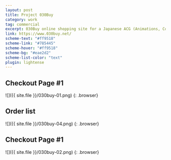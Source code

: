 ```yaml
---
layout: post
title: Project 030Buy
category: work
tag: commercial
excerpt: 030Buy online shopping site for a Japanese ACG (Animations, Comics and Games) community
link: https://www.030buy.net/
scheme-text: "#ff9518"
scheme-link: "#785445"
scheme-hover: "#ff9518"
scheme-bg: "#eae2d2"
scheme-list-color: "text"
plugin: lightense
---
```


## Checkout Page #1
![]({{ site.file }}/030buy-01.png)
{: .browser}

## Order list
![]({{ site.file }}/030buy-04.png)
{: .browser}

## Checkout Page #1
![]({{ site.file }}/030buy-02.png)
{: .browser}
